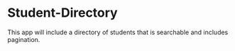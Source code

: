 # Student-Directory
 This app will include a directory of students that is searchable and includes pagination.
